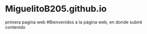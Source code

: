 # MiguelitoB205.github.io
primera pagina web
#Bienvenidos a la página web, en donde subiré contenido
